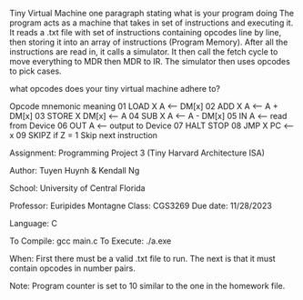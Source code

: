 Tiny Virtual Machine
one paragraph stating what is your program doing
The program acts as a machine that takes in set of instructions and executing it. 
It reads a .txt file with set of instructions containing opcodes line by line, then
storing it into an array of instructions (Program Memory). After all the instructions
are read in, it calls a simulator. It then call the fetch cycle to move everything
to MDR then MDR to IR. The simulator then uses opcodes to pick cases.

what opcodes does your tiny virtual machine adhere to?

Opcode  mnemonic    meaning
01      LOAD X      A <— DM[x]
02      ADD X       A <— A + DM[x]
03      STORE X     DM[x] <— A 
04      SUB X       A <— A - DM[x]
05      IN          A <— read from Device
06      OUT         A <— output to Device
07      HALT        STOP
08      JMP X       PC <— x
09      SKIPZ       if Z = 1 Skip next instruction


Assignment: Programming Project 3 (Tiny Harvard Architecture ISA)

Author: Tuyen Huynh & Kendall Ng 

School: University of Central Florida

Professor:  Euripides Montagne
Class:      CGS3269
Due date:   11/28/2023

Language: C

To Compile: gcc main.c
To Execute: ./a.exe

When: First there must be a valid .txt file to run. The next is that it must contain opcodes in number pairs.

Note: Program counter is set to 10 similar to the one in the homework file. 